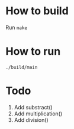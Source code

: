# How to build
Run `make`

# How to run
`./build/main`

# Todo
1. Add substract()
2. Add multiplication()
3. Add division()
